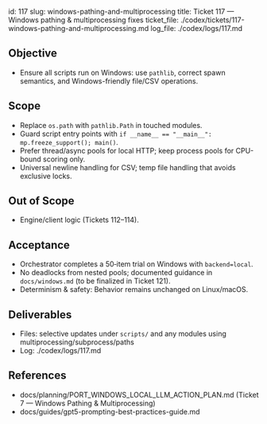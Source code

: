 id: 117
slug: windows-pathing-and-multiprocessing
title: Ticket 117 — Windows pathing & multiprocessing fixes
ticket_file: ./codex/tickets/117-windows-pathing-and-multiprocessing.md
log_file: ./codex/logs/117.md

## Objective
- Ensure all scripts run on Windows: use `pathlib`, correct spawn semantics, and Windows-friendly file/CSV operations.

## Scope
- Replace `os.path` with `pathlib.Path` in touched modules.
- Guard script entry points with `if __name__ == "__main__": mp.freeze_support(); main()`.
- Prefer thread/async pools for local HTTP; keep process pools for CPU-bound scoring only.
- Universal newline handling for CSV; temp file handling that avoids exclusive locks.

## Out of Scope
- Engine/client logic (Tickets 112–114).

## Acceptance
- Orchestrator completes a 50‑item trial on Windows with `backend=local`.
- No deadlocks from nested pools; documented guidance in `docs/windows.md` (to be finalized in Ticket 121).
- Determinism & safety: Behavior remains unchanged on Linux/macOS.

## Deliverables
- Files: selective updates under `scripts/` and any modules using multiprocessing/subprocess/paths
- Log: ./codex/logs/117.md

## References
- docs/planning/PORT_WINDOWS_LOCAL_LLM_ACTION_PLAN.md (Ticket 7 — Windows Pathing & Multiprocessing)
- docs/guides/gpt5-prompting-best-practices-guide.md
